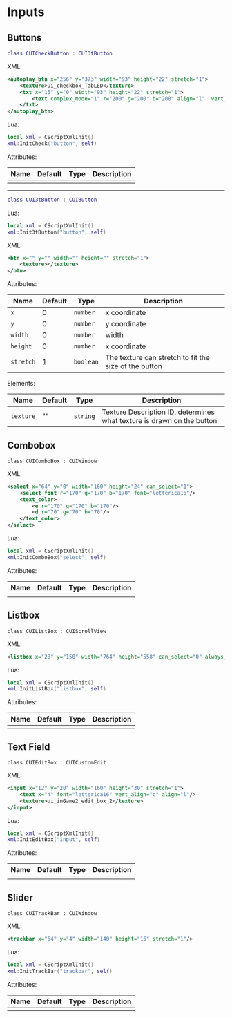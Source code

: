# Inputs
## Buttons

```lua
class CUICheckButton : CUI3tButton
```
XML:
```xml
<autoplay_btn x="256" y="373" width="93" height="22" stretch="1">
    <texture>ui_checkbox_TabLED</texture>
    <txt x="15" y="0" width="93" height="22" stretch="1">
        <text complex_mode="1" r="200" g="200" b="200" align="l"  vert_align="c" font="letterica16"/>
    </txt>
</autoplay_btn>
```

Lua:
```lua
local xml = CScriptXmlInit()
xml:InitCheck("button", self)
```

Attributes:

| Name | Default | Type | Description |
| --- | --- | --- | --- |
|  |  |  |  |

---

```lua
class CUI3tButton : CUIButton
```
Lua:
```lua
local xml = CScriptXmlInit()
xml:Init3tButton("button", self)
```

XML:
```xml
<btn x="" y="" width="" height="" stretch="1">
    <texture></texture>
</btn>
```
Attributes:

| Name | Default | Type | Description |
| --- | --- | --- | --- |
| `x` | 0 | `number` | x coordinate |
| `y` | 0 | `number` | y coordinate |
| `width` | 0 | `number` | width |
| `height` | 0 | `number` | x coordinate |
| `stretch` | 1 | `boolean` | The texture can stretch to fit the size of the button |

Elements:

| Name | Default | Type | Description |
| --- | --- | --- | --- |
| `texture` | "" | `string` | Texture Description ID, determines what texture is drawn on the button |

## Combobox
```
class CUIComboBox : CUIWindow
```
XML:
```xml
<select x="64" y="0" width="160" height="24" can_select="1">
    <select_font r="170" g="170" b="170" font="letterica16"/>
    <text_color>
        <e r="170" g="170" b="170"/>
        <d r="70" g="70" b="70"/>
    </text_color>
</select>
```

Lua:
```lua
local xml = CScriptXmlInit()
xml:InitComboBox("select", self)
```

Attributes:

| Name | Default | Type | Description |
| --- | --- | --- | --- |
|  |  |  |  |

## Listbox
```
class CUIListBox : CUIScrollView
```

XML:
```xml
<listbox x="28" y="150" width="764" height="558" can_select="0" always_show_scroll="1" stretch="1"/>
```

Lua:
```lua
local xml = CScriptXmlInit()
xml:InitListBox("listbox", self)
```

Attributes:

| Name | Default | Type | Description |
| --- | --- | --- | --- |
|  |  |  |  |

## Text Field

```
class CUIEditBox : CUICustomEdit
```
XML:
```xml
<input x="12" y="20" width="160" height="30" stretch="1">
    <text x="4" font="letterica16" vert_align="c" align="l"/>
    <texture>ui_inGame2_edit_box_2</texture>
</input>
```

Lua:
```lua
local xml = CScriptXmlInit()
xml:InitEditBox("input", self)
```

Attributes:

| Name | Default | Type | Description |
| --- | --- | --- | --- |
|  |  |  |  |

## Slider
```
class CUITrackBar : CUIWindow
```
XML:
```xml
<trackbar x="64" y="4" width="140" height="16" stretch="1"/>
```

Lua:
```lua
local xml = CScriptXmlInit()
xml:InitTrackBar("trackbar", self)
```

Attributes:

| Name | Default | Type | Description |
| --- | --- | --- | --- |
|  |  |  |  |
